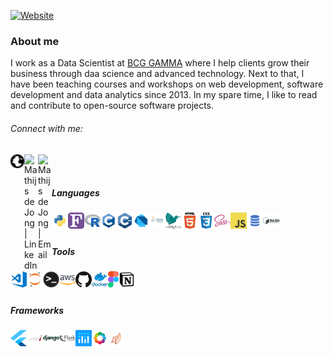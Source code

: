 [![Website](https://img.shields.io/website?label=mathijsdejong.info&style=for-the-badge&url=https%3A%2F%2Fmathijsdejong.info)](https://mathijsdejong.info)

### About me
I work as a Data Scientist at [BCG GAMMA][company] where I help clients grow their business through daa science and advanced technology. Next to that, I have been teaching courses and workshops on web development, software development and data analytics since 2013. In my spare time, I like to read and contribute to open-source software projects.

###### Connect with me:
[<img align="left" alt="mathijsdejong.info" width="22px" src="https://raw.githubusercontent.com/iconic/open-iconic/master/svg/globe.svg" />][website]
[<img align="left" alt="Mathijs de Jong | LinkedIn" width="22px" src="https://cdn.jsdelivr.net/npm/simple-icons@v3/icons/linkedin.svg" />][linkedin]
[<img align="left" alt="Mathijs de Jong | Email" width="22px" src="https://cdn.jsdelivr.net/npm/simple-icons@3.13.0/icons/gmail.svg">][email]<br/><br/>
##### Languages
<a href='https://docs.python.org/3/'><img align="left" alt="Python" width="26px" src="icons/python.png" /></a>
<a href='https://fortran-lang.org'><img align="left" alt="Fortran" height="26px" src="icons/fortran.png" /></a>
<a href='https://www.r-project.org/'><img align="left" alt="R" width="26px" src="icons/r.png" /></a>
<img align="left" alt="C" width="26px" src="icons/c.png" />
<img align="left" alt="C++" width="26px" src="icons/cpp.png" />
<a href='https://dart.dev/'><img align="left" alt="Dart" width="26px" src="icons/dart.svg" /></a>
<a href='https://docs.oracle.com/javase/7/docs/technotes/guides/language/'><img align="left" alt="Java" width="26px" src="icons/java.png" /></a>
<a href='https://www.latex-project.org/'><img align="left" alt="LaTeX" width="26px" src="icons/latex.png" /></a>
<img align="left" alt="HTML5" width="26px" src="icons/html.png" />
<img align="left" alt="CSS3" width="26px" src="icons/css.png" />
<img align="left" alt="Sass" width="26px" src="icons/sass.png" />
<img align="left" alt="JavaScript" width="26px" src="icons/javascript.png" />
<img align="left" alt="SQL" width="26px" src="icons/sql.png" />
<img align="left" alt="Bash" width="26px" src="icons/bash.png" /><br/><br/>
##### Tools
<a href='https://code.visualstudio.com'><img align="left" alt="Visual Studio Code" width="26px" src="icons/visual-studio-code.png" /></a>
<a href='https://jupyter.org/'><img align="left" alt="Jupyter Notebook" width="26px" src="icons/jupyter-notebook.png" /></a>
<img align="left" alt="Terminal" width="26px" src="icons/terminal.png" />
<a href='https://aws.amazon.com'><img align="left" alt="Amazon Web Services" width="26px" src="icons/aws.png" /></a>
<a href='https://github.com'><img align="left" alt="GitHub" width="26px" src="icons/github.png" /></a>
<a href='https://docker.com'><img align="left" alt="Docker" height="26px" src="icons/docker.png" /></a>
<a href='https://figma.com'><img align="left" alt="Figma" height="26px" src="icons/figma.svg" /></a>
<a href='https://notion.so'><img align="left" alt="Notion" width="26px" src="icons/notion.png" /></a><br/><br/>
##### Frameworks
<a href='https://flutter.dev'><img align="left" alt="Flutter" height="26px" width="26px" src="icons/flutter.png" /></a>
<a href='https://jekyllrb.com'><img align="left" alt="Jekyll" width="26px" src="icons/jekyll.png" /></a>
<a href='https://www.djangoproject.com/'><img align="left" alt="Django" width="26px" src="icons/django.png" /></a>
<a href='https://palletsprojects.com/p/flask/'><img align="left" alt="Flask" width="26px" src="icons/flask.png" /></a>
<a href='https://plotly.com'><img align="left" alt="Plotly Dash" width="26px" src="icons/plotly.svg" /></a>
<a href='https://bokeh.org'><img align="left" alt="Bokeh" width="26px" src="icons/bokeh.png" /></a>
<a href='https://dask.org'><img align="left" alt="Dask" width="26px" src="icons/dask.svg" /></a>

[website]: https://mathijsdejong.info
[company]: https://www.bcg.com/beyond-consulting/bcg-gamma/default
[linkedin]: https://linkedin.com/in/mathijsdejong995/
[email]: mathijsdejong1995@gmail.com
